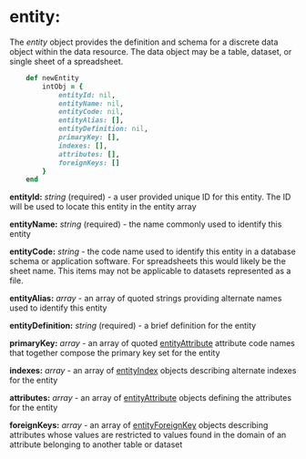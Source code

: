 # entity:

The *entity* object provides the definition and schema for a discrete data object within the data resource.  The data object may be a table, dataset, or single sheet of a spreadsheet.

````ruby
    def newEntity
        intObj = {
            entityId: nil,
            entityName: nil,
            entityCode: nil,
            entityAlias: [],
            entityDefinition: nil,
            primaryKey: [],
            indexes: [],
            attributes: [],
            foreignKeys: []
        }
    end
````

__entityId:__ *string* (required) - a user provided unique ID for this entity.  The ID will be used to locate this entity in the entity array

__entityName:__ *string* (required) - the name commonly used to identify this entity

__entityCode:__ *string* - the code name used to identify this entity in a database schema or application software. For spreadsheets this would likely be the sheet name. This items may not be applicable to datasets represented as a file.

__entityAlias:__ *array* - an array of quoted strings providing alternate names used to identify this entity

__entityDefinition:__ *string* (required) - a brief definition for the entity

__primaryKey:__ *array* - an array of quoted [entityAttribute](../mdtranslator/entityAttribute.md) attribute code names that together compose the primary key set for the entity

__indexes:__ *array* - an array of [entityIndex](../mdtranslator/entityIndex.md) objects describing alternate indexes for the entity

__attributes:__ *array* - an array of [entityAttribute](../mdtranslator/entityAttribute.md) objects defining the attributes for the entity

__foreignKeys:__ *array* - an array of [entityForeignKey](../mdtranslator/entityForeignKey.md) objects describing attributes whose values are restricted to values found in the domain of an attribute belonging to another table or dataset
